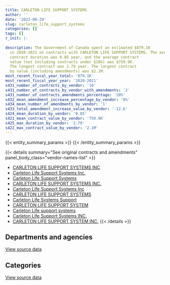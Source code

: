 ```yaml
---
title: CARLETON LIFE SUPPORT SYSTEMS
author: ''
date: '2022-08-29'
slug: carleton_life_support_systems
categories: []
tags: []
r_init: |-
  
description: The Government of Canada spent an estimated $879.1K
  in 2020-2021 on contracts with CARLETON LIFE SUPPORT SYSTEMS. The average
  contract duration was 0.85 year, and the average contract
  value (not including contracts under $10k) was $750.9K.
  The longest contract was 2.79 year. The largest contract
  by value (including amendments) was $2.1M.
most_recent_fiscal_year_total: '879.1K'
most_recent_fiscal_year_year: '2020-2021'
s431_number_of_contracts_by_vendor: '10'
s431_number_of_contracts_by_vendor_with_amendments: '2'
s431_number_of_contracts_amendments_percentage: '20%'
s432_mean_amendment_increase_percentage_by_vendor: '0%'
s434_mean_number_of_amendments_by_vendor: '1'
s433_total_amendment_increase_value_by_vendor: '-12.6'
s424_mean_duration_by_vendor: '0.85'
s421_mean_contract_value_by_vendor: '750.9K'
s425_max_duration_by_vendor: '2.79'
s422_max_contract_value_by_vendor: '2.1M'
---
```


<script src="/rmarkdown-libs/htmlwidgets/htmlwidgets.js"></script>
<link href="/rmarkdown-libs/datatables-css/datatables-crosstalk.css" rel="stylesheet" />
<script src="/rmarkdown-libs/datatables-binding/datatables.js"></script>
<script src="/rmarkdown-libs/jquery/jquery-3.6.0.min.js"></script>
<link href="/rmarkdown-libs/dt-core-bootstrap/css/dataTables.bootstrap.min.css" rel="stylesheet" />
<link href="/rmarkdown-libs/dt-core-bootstrap/css/dataTables.bootstrap.extra.css" rel="stylesheet" />
<script src="/rmarkdown-libs/dt-core-bootstrap/js/jquery.dataTables.min.js"></script>
<script src="/rmarkdown-libs/dt-core-bootstrap/js/dataTables.bootstrap.min.js"></script>
<link href="/rmarkdown-libs/crosstalk/css/crosstalk.min.css" rel="stylesheet" />
<script src="/rmarkdown-libs/crosstalk/js/crosstalk.min.js"></script>
<script src="/rmarkdown-libs/htmlwidgets/htmlwidgets.js"></script>
<link href="/rmarkdown-libs/datatables-css/datatables-crosstalk.css" rel="stylesheet" />
<script src="/rmarkdown-libs/datatables-binding/datatables.js"></script>
<script src="/rmarkdown-libs/jquery/jquery-3.6.0.min.js"></script>
<link href="/rmarkdown-libs/dt-core-bootstrap/css/dataTables.bootstrap.min.css" rel="stylesheet" />
<link href="/rmarkdown-libs/dt-core-bootstrap/css/dataTables.bootstrap.extra.css" rel="stylesheet" />
<script src="/rmarkdown-libs/dt-core-bootstrap/js/jquery.dataTables.min.js"></script>
<script src="/rmarkdown-libs/dt-core-bootstrap/js/dataTables.bootstrap.min.js"></script>
<link href="/rmarkdown-libs/crosstalk/css/crosstalk.min.css" rel="stylesheet" />
<script src="/rmarkdown-libs/crosstalk/js/crosstalk.min.js"></script>

{{< entity_summary_params >}}
{{< /entity_summary_params >}}

{{< details summary="See original contracts and amendments" panel_body_class="vendor-names-list" >}}
- [CARLETON LIFE SUPPORT SYSTEMS INC](https://search.open.canada.ca/en/ct/?sort=contract_value_f%20desc&page=1&search_text=%22CARLETON%20LIFE%20SUPPORT%20SYSTEMS%20INC%22)
- [Carleton Life Support Systems Inc.](https://search.open.canada.ca/en/ct/?sort=contract_value_f%20desc&page=1&search_text=%22Carleton%20Life%20Support%20Systems%20Inc.%22)
- [Carleton Life Support Systems](https://search.open.canada.ca/en/ct/?sort=contract_value_f%20desc&page=1&search_text=%22Carleton%20Life%20Support%20Systems%22)
- [CARLETON LIFE SUPPORT SYSTEMS INC.](https://search.open.canada.ca/en/ct/?sort=contract_value_f%20desc&page=1&search_text=%22CARLETON%20LIFE%20SUPPORT%20SYSTEMS%20INC.%22)
- [Carleton Life Support Systems Inc](https://search.open.canada.ca/en/ct/?sort=contract_value_f%20desc&page=1&search_text=%22Carleton%20Life%20Support%20Systems%20Inc%22)
- [CARLETON LIFE SUPPORT SYSTEMS](https://search.open.canada.ca/en/ct/?sort=contract_value_f%20desc&page=1&search_text=%22CARLETON%20LIFE%20SUPPORT%20SYSTEMS%22)
- [Carleton Life Systems Support](https://search.open.canada.ca/en/ct/?sort=contract_value_f%20desc&page=1&search_text=%22Carleton%20Life%20Systems%20Support%22)
- [CARLETON LIFE SUPPORT SYSTEM](https://search.open.canada.ca/en/ct/?sort=contract_value_f%20desc&page=1&search_text=%22CARLETON%20LIFE%20SUPPORT%20SYSTEM%22)
- [Carleton Life support systems](https://search.open.canada.ca/en/ct/?sort=contract_value_f%20desc&page=1&search_text=%22Carleton%20Life%20support%20systems%22)
- [Carleton Life Support Systems INC.](https://search.open.canada.ca/en/ct/?sort=contract_value_f%20desc&page=1&search_text=%22Carleton%20Life%20Support%20Systems%20INC.%22)
- [CARLETON LIFE SUPPORT SYSTEM INC.](https://search.open.canada.ca/en/ct/?sort=contract_value_f%20desc&page=1&search_text=%22CARLETON%20LIFE%20SUPPORT%20SYSTEM%20INC.%22)
{{< /details >}}

## Departments and agencies

<div id="htmlwidget-1" style="width:100%;height:auto;" class="datatables html-widget"></div>
<script type="application/json" data-for="htmlwidget-1">{"x":{"style":"bootstrap","filter":"none","vertical":false,"data":[["<a href=\"/departments/dnd-mdn/\">National Defence<\/a>"],[348591.51],[1371497.14],[4325389.97],[879064.21]],"container":"<table class=\"table table-striped table-hover row-border order-column display\">\n  <thead>\n    <tr>\n      <th>Department<\/th>\n      <th>2017-2018<\/th>\n      <th>2018-2019<\/th>\n      <th>2019-2020<\/th>\n      <th>2020-2021<\/th>\n    <\/tr>\n  <\/thead>\n<\/table>","options":{"order":[[4,"desc"]],"pageLength":10,"autoWidth":true,"columnDefs":[{"targets":1,"render":"function(data, type, row, meta) {\n    return type !== 'display' ? data : DTWidget.formatCurrency(data, \"$\", 2, 3, \",\", \".\", true, null);\n  }"},{"targets":2,"render":"function(data, type, row, meta) {\n    return type !== 'display' ? data : DTWidget.formatCurrency(data, \"$\", 2, 3, \",\", \".\", true, null);\n  }"},{"targets":3,"render":"function(data, type, row, meta) {\n    return type !== 'display' ? data : DTWidget.formatCurrency(data, \"$\", 2, 3, \",\", \".\", true, null);\n  }"},{"targets":4,"render":"function(data, type, row, meta) {\n    return type !== 'display' ? data : DTWidget.formatCurrency(data, \"$\", 2, 3, \",\", \".\", true, null);\n  }"},{"width":"16%","targets":[1,2,3,4]},{"className":"dt-right","targets":[1,2,3,4]}],"orderClasses":false}},"evals":["options.columnDefs.0.render","options.columnDefs.1.render","options.columnDefs.2.render","options.columnDefs.3.render"],"jsHooks":[]}</script>
<p class="text-right">
<a href="https://github.com/GoC-Spending/contracts-data/tree/main/data/out/vendors/carleton_life_support_systems/summary_by_fiscal_year_by_department.csv" class="source-data-link btn btn-link">View source data</a>
</p>

## Categories

<div id="htmlwidget-2" style="width:100%;height:auto;" class="datatables html-widget"></div>
<script type="application/json" data-for="htmlwidget-2">{"x":{"style":"bootstrap","filter":"none","vertical":false,"data":[["<a href=\"/categories/defence/\">Defence<\/a>","<a href=\"/categories/industrial_products_and_services/\">Industrial products and services<\/a>"],[348591.51,null],[39911.25,1331585.89],[4073736.5,251653.47],[870945.39,8118.83]],"container":"<table class=\"table table-striped table-hover row-border order-column display\">\n  <thead>\n    <tr>\n      <th>Category<\/th>\n      <th>2017-2018<\/th>\n      <th>2018-2019<\/th>\n      <th>2019-2020<\/th>\n      <th>2020-2021<\/th>\n    <\/tr>\n  <\/thead>\n<\/table>","options":{"order":[[4,"desc"]],"dom":"t","pageLength":30,"autoWidth":true,"columnDefs":[{"targets":1,"render":"function(data, type, row, meta) {\n    return type !== 'display' ? data : DTWidget.formatCurrency(data, \"$\", 2, 3, \",\", \".\", true, null);\n  }"},{"targets":2,"render":"function(data, type, row, meta) {\n    return type !== 'display' ? data : DTWidget.formatCurrency(data, \"$\", 2, 3, \",\", \".\", true, null);\n  }"},{"targets":3,"render":"function(data, type, row, meta) {\n    return type !== 'display' ? data : DTWidget.formatCurrency(data, \"$\", 2, 3, \",\", \".\", true, null);\n  }"},{"targets":4,"render":"function(data, type, row, meta) {\n    return type !== 'display' ? data : DTWidget.formatCurrency(data, \"$\", 2, 3, \",\", \".\", true, null);\n  }"},{"width":"16%","targets":[1,2,3,4]},{"className":"dt-right","targets":[1,2,3,4]}],"orderClasses":false,"lengthMenu":[10,25,30,50,100]}},"evals":["options.columnDefs.0.render","options.columnDefs.1.render","options.columnDefs.2.render","options.columnDefs.3.render"],"jsHooks":[]}</script>
<p class="text-right">
<a href="https://github.com/GoC-Spending/contracts-data/tree/main/data/out/vendors/carleton_life_support_systems/summary_by_fiscal_year_by_category.csv" class="source-data-link btn btn-link">View source data</a>
</p>
